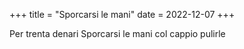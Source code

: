 +++
title = "Sporcarsi le mani"
date = 2022-12-07
+++

Per trenta denari
Sporcarsi le mani
col cappio pulirle

